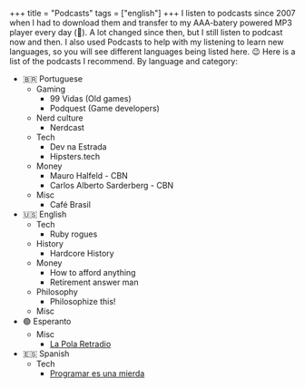 +++
title = "Podcasts"
tags = ["english"]
+++
I listen to podcasts since 2007 when I had to download them and transfer to my AAA-batery powered MP3 player every day (👴). A lot changed since then, but I still listen to podcast now and then.
I also used Podcasts to help with my listening to learn new languages, so you will see different languages being listed here. 😉
Here is a list of the podcasts I recommend. By language and category:

  - 🇧🇷 Portuguese 
      - Gaming
          - 99 Vidas (Old games)
          - Podquest (Game developers)
      - Nerd culture
          - Nerdcast
      - Tech
          - Dev na Estrada
          - Hipsters.tech
      - Money
          - Mauro Halfeld - CBN
          - Carlos Alberto Sarderberg - CBN
      - Misc
          - Café Brasil
  - 🇺🇸 English
      - Tech
          - Ruby rogues
      - History
          - Hardcore History
      - Money
          - How to afford anything
          - Retirement answer man
      - Philosophy
          - Philosophize this!
      - Misc
  - 🟢 Esperanto
      - Misc
          - [La Pola Retradio](http://pola-retradio.org/) 
  - 🇪🇸 Spanish
      - Tech
          - [Programar es una mierda](https://www.programaresunamierda.com/)
